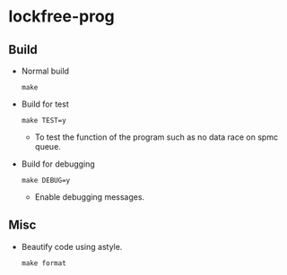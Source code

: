 # lockfree-prog

## Build
* Normal build
  ```
  make
  ```

* Build for test
  ```
  make TEST=y
  ```
   * To test the function of the program such as no data race on spmc queue.

* Build for debugging
  ```
  make DEBUG=y 
  ```
   * Enable debugging messages.

## Misc
* Beautify code using astyle.
  ```
  make format
  ```
